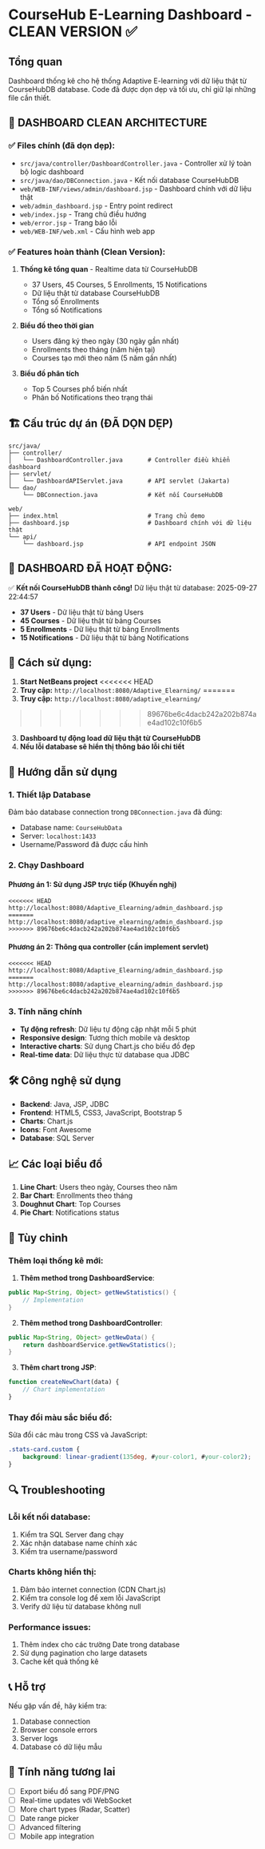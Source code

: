 # CourseHub E-Learning Dashboard - CLEAN VERSION ✅

## Tổng quan
Dashboard thống kê cho hệ thống Adaptive E-learning với dữ liệu thật từ CourseHubDB database.
Code đã được dọn dẹp và tối ưu, chỉ giữ lại những file cần thiết.

## 🎯 DASHBOARD CLEAN ARCHITECTURE  

### ✅ Files chính (đã dọn dẹp):
- `src/java/controller/DashboardController.java` - Controller xử lý toàn bộ logic dashboard
- `src/java/dao/DBConnection.java` - Kết nối database CourseHubDB  
- `web/WEB-INF/views/admin/dashboard.jsp` - Dashboard chính với dữ liệu thật
- `web/admin_dashboard.jsp` - Entry point redirect
- `web/index.jsp` - Trang chủ điều hướng
- `web/error.jsp` - Trang báo lỗi
- `web/WEB-INF/web.xml` - Cấu hình web app

### ✅ Features hoàn thành (Clean Version):

1. **Thống kê tổng quan** - Realtime data từ CourseHubDB
   - 37 Users, 45 Courses, 5 Enrollments, 15 Notifications
   - Dữ liệu thật từ database CourseHubDB  
   - Tổng số Enrollments
   - Tổng số Notifications

2. **Biểu đồ theo thời gian**
   - Users đăng ký theo ngày (30 ngày gần nhất)
   - Enrollments theo tháng (năm hiện tại)
   - Courses tạo mới theo năm (5 năm gần nhất)

3. **Biểu đồ phân tích**
   - Top 5 Courses phổ biến nhất
   - Phân bố Notifications theo trạng thái

## 🏗️ Cấu trúc dự án (ĐÃ DỌN DẸP)

```
src/java/
├── controller/
│   └── DashboardController.java       # Controller điều khiển dashboard  
├── servlet/
│   └── DashboardAPIServlet.java       # API servlet (Jakarta)
└── dao/
    └── DBConnection.java              # Kết nối CourseHubDB

web/
├── index.html                         # Trang chủ demo
├── dashboard.jsp                      # Dashboard chính với dữ liệu thật
└── api/
    └── dashboard.jsp                  # API endpoint JSON
```

## 🎯 **DASHBOARD ĐÃ HOẠT ĐỘNG:**

✅ **Kết nối CourseHubDB thành công!** Dữ liệu thật từ database: 2025-09-27 22:44:57
- **37 Users** - Dữ liệu thật từ bảng Users
- **45 Courses** - Dữ liệu thật từ bảng Courses  
- **5 Enrollments** - Dữ liệu thật từ bảng Enrollments
- **15 Notifications** - Dữ liệu thật từ bảng Notifications

## 🚀 **Cách sử dụng:**

1. **Start NetBeans project**
<<<<<<< HEAD
2. **Truy cập:** `http://localhost:8080/Adaptive_Elearning/`
=======
2. **Truy cập:** `http://localhost:8080/adaptive_elearning/`
>>>>>>> 89676be6c4dacb242a202b874ae4ad102c10f6b5
3. **Dashboard tự động load dữ liệu thật từ CourseHubDB**
4. **Nếu lỗi database sẽ hiển thị thông báo lỗi chi tiết**

## 🚀 Hướng dẫn sử dụng

### 1. Thiết lập Database
Đảm bảo database connection trong `DBConnection.java` đã đúng:
- Database name: `CourseHubData` 
- Server: `localhost:1433`
- Username/Password đã được cấu hình

### 2. Chạy Dashboard

#### Phương án 1: Sử dụng JSP trực tiếp (Khuyến nghị)
```
<<<<<<< HEAD
http://localhost:8080/Adaptive_Elearning/admin_dashboard.jsp
=======
http://localhost:8080/adaptive_elearning/admin_dashboard.jsp
>>>>>>> 89676be6c4dacb242a202b874ae4ad102c10f6b5
```

#### Phương án 2: Thông qua controller (cần implement servlet)
```
<<<<<<< HEAD
http://localhost:8080/Adaptive_Elearning/admin_dashboard.jsp
=======
http://localhost:8080/adaptive_elearning/admin_dashboard.jsp
>>>>>>> 89676be6c4dacb242a202b874ae4ad102c10f6b5
```

### 3. Tính năng chính

- **Tự động refresh**: Dữ liệu tự động cập nhật mỗi 5 phút
- **Responsive design**: Tương thích mobile và desktop
- **Interactive charts**: Sử dụng Chart.js cho biểu đồ đẹp
- **Real-time data**: Dữ liệu thực từ database qua JDBC

## 🛠️ Công nghệ sử dụng

- **Backend**: Java, JSP, JDBC
- **Frontend**: HTML5, CSS3, JavaScript, Bootstrap 5
- **Charts**: Chart.js
- **Icons**: Font Awesome
- **Database**: SQL Server

## 📈 Các loại biểu đồ

1. **Line Chart**: Users theo ngày, Courses theo năm
2. **Bar Chart**: Enrollments theo tháng
3. **Doughnut Chart**: Top Courses
4. **Pie Chart**: Notifications status

## 🔧 Tùy chỉnh

### Thêm loại thống kê mới:

1. **Thêm method trong DashboardService**:
```java
public Map<String, Object> getNewStatistics() {
    // Implementation
}
```

2. **Thêm method trong DashboardController**:
```java
public Map<String, Object> getNewData() {
    return dashboardService.getNewStatistics();
}
```

3. **Thêm chart trong JSP**:
```javascript
function createNewChart(data) {
    // Chart implementation
}
```

### Thay đổi màu sắc biểu đồ:
Sửa đổi các màu trong CSS và JavaScript:
```css
.stats-card.custom {
    background: linear-gradient(135deg, #your-color1, #your-color2);
}
```

## 🔍 Troubleshooting

### Lỗi kết nối database:
1. Kiểm tra SQL Server đang chạy
2. Xác nhận database name chính xác
3. Kiểm tra username/password

### Charts không hiển thị:
1. Đảm bảo internet connection (CDN Chart.js)
2. Kiểm tra console log để xem lỗi JavaScript
3. Verify dữ liệu từ database không null

### Performance issues:
1. Thêm index cho các trường Date trong database
2. Sử dụng pagination cho large datasets
3. Cache kết quả thống kê

## 📞 Hỗ trợ

Nếu gặp vấn đề, hãy kiểm tra:
1. Database connection
2. Browser console errors
3. Server logs
4. Database có dữ liệu mẫu

## 🎯 Tính năng tương lai

- [ ] Export biểu đồ sang PDF/PNG
- [ ] Real-time updates với WebSocket
- [ ] More chart types (Radar, Scatter)
- [ ] Date range picker
- [ ] Advanced filtering
- [ ] Mobile app integration